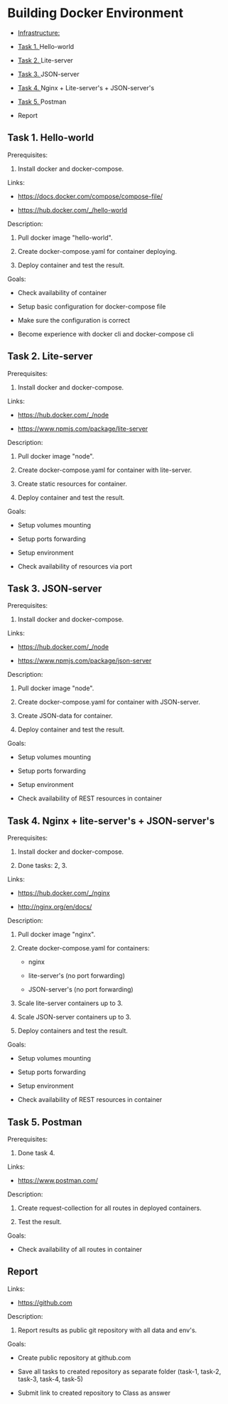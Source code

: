  

# Building Docker Environment

- [Infrastructure:](https://docs.google.com/document/d/1qI9FAm7h2E_FMq4wjK2ccsjHBxmXJeNZK3-QY6usumc/edit#heading=h.30j0zll)
- [Task 1. ](https://docs.google.com/document/d/1qI9FAm7h2E_FMq4wjK2ccsjHBxmXJeNZK3-QY6usumc/edit#heading=h.1fob9te)Hello-world
- [Task 2. ](https://docs.google.com/document/d/1qI9FAm7h2E_FMq4wjK2ccsjHBxmXJeNZK3-QY6usumc/edit#heading=h.1fob9te)Lite-server

- [Task 3. ](https://docs.google.com/document/d/1qI9FAm7h2E_FMq4wjK2ccsjHBxmXJeNZK3-QY6usumc/edit#heading=h.3znysh7)JSON-server
- [Task 4. ](https://docs.google.com/document/d/1qI9FAm7h2E_FMq4wjK2ccsjHBxmXJeNZK3-QY6usumc/edit#heading=h.2et92p0)Nginx + Lite-server's + JSON-server's
- [Task 5. ](https://docs.google.com/document/d/1qI9FAm7h2E_FMq4wjK2ccsjHBxmXJeNZK3-QY6usumc/edit#heading=h.2et92p0)Postman

- Report


Task 1. Hello-world
-------------------

Prerequisites:

1. Install docker and docker-compose.

Links:

- <https://docs.docker.com/compose/compose-file/>

- <https://hub.docker.com/_/hello-world>

Description:

1. Pull docker image "hello-world".

2. Create docker-compose.yaml for container deploying.

3. Deploy container and test the result.

Goals:

-   Check availability of container

-   Setup basic configuration for docker-compose file

-   Make sure the configuration is correct

-   Become experience with docker cli and docker-compose cli

Task 2. Lite-server
-------------------

Prerequisites:

1. Install docker and docker-compose.

Links:

- <https://hub.docker.com/_/node>

- <https://www.npmjs.com/package/lite-server>

Description:

1. Pull docker image "node".

2. Create docker-compose.yaml for container with lite-server.

3. Create static resources for container.

4. Deploy container and test the result.

Goals:

-   Setup volumes mounting

-   Setup ports forwarding

-   Setup environment

-   Check availability of resources via port

Task 3. JSON-server
-------------------

Prerequisites:

1. Install docker and docker-compose.

Links:

- <https://hub.docker.com/_/node>

- <https://www.npmjs.com/package/json-server>

Description:

1. Pull docker image "node".

2. Create docker-compose.yaml for container with JSON-server.

3. Create JSON-data for container.

4. Deploy container and test the result.

Goals:

-   Setup volumes mounting

-   Setup ports forwarding

-   Setup environment

-   Check availability of REST resources in container

Task 4. Nginx + lite-server's + JSON-server's
---------------------------------------------

Prerequisites:

1. Install docker and docker-compose.

2. Done tasks: 2, 3.

Links:

- <https://hub.docker.com/_/nginx>

- <http://nginx.org/en/docs/>

Description:

1. Pull docker image "nginx".

2. Create docker-compose.yaml for containers:

    - nginx

    - lite-server's (no port forwarding)

    - JSON-server's (no port forwarding)

3. Scale lite-server containers up to 3.

4. Scale JSON-server containers up to 3.

5. Deploy containers and test the result.

Goals:

-   Setup volumes mounting

-   Setup ports forwarding

-   Setup environment

-   Check availability of REST resources in container

Task 5. Postman
---------------

Prerequisites:

1. Done task 4.

Links:

- <https://www.postman.com/>

Description:

1. Create request-collection for all routes in deployed containers.

2. Test the result.

Goals:

-   Check availability of all routes in container

Report
------

Links:

- <https://github.com>

Description:

1. Report results as public git repository with all data and env's.

Goals:

-   Create public repository at github.com

-   Save all tasks to created repository as separate folder (task-1, task-2, task-3, task-4, task-5)

-   Submit link to created repository to Class as answer
